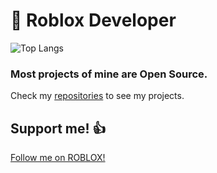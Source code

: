 # 📝 Roblox Developer
![Top Langs](https://github-readme-stats.vercel.app/api/top-langs/?username=ivads&layout=compact&theme=ambient_gradient)

### Most projects of mine are Open Source.

Check my [repositories](https://github.com/ivadsiuls?tab=repositories) to see my projects.

## Support me! 👍

[Follow me on ROBLOX!](https://www.roblox.com/users/5048508312/profile)
